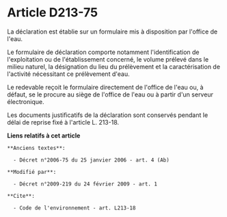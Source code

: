 # Article D213-75

La déclaration est établie sur un formulaire mis à disposition par l'office de l'eau. 

Le formulaire de déclaration comporte notamment l'identification de l'exploitation ou de l'établissement concerné, le volume
prélevé dans le milieu naturel, la désignation du lieu du prélèvement et la caractérisation de l'activité nécessitant ce
prélèvement d'eau. 

Le redevable reçoit le formulaire directement de l'office de l'eau ou, à défaut, se le procure au siège de l'office de l'eau
ou à partir d'un serveur électronique. 

Les documents justificatifs de la déclaration sont conservés pendant le délai de reprise fixé à l'article L. 213-18.

**Liens relatifs à cet article**

	**Anciens textes**:

	  - Décret n°2006-75 du 25 janvier 2006 - art. 4 (Ab)

	**Modifié par**:

	  - Décret n°2009-219 du 24 février 2009 - art. 1

	**Cite**:

	  - Code de l'environnement - art. L213-18
